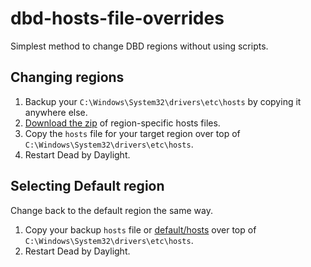 # dbd-hosts-file-overrides
Simplest method to change DBD regions without using scripts.

## Changing regions
1. Backup your `C:\Windows\System32\drivers\etc\hosts` by copying it anywhere else.
2. [Download the zip](https://github.com/snoggles/dbd-hosts-file-overrides/archive/refs/heads/main.zip) of region-specific hosts files.
3. Copy the `hosts` file for your target region over top of `C:\Windows\System32\drivers\etc\hosts`.
4. Restart Dead by Daylight.

## Selecting Default region
Change back to the default region the same way.
1. Copy your backup `hosts` file or [default/hosts](default/hosts) over top of `C:\Windows\System32\drivers\etc\hosts`.
2. Restart Dead by Daylight.
